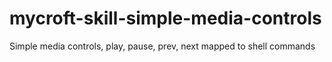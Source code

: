 # mycroft-skill-simple-media-controls
Simple media controls, play, pause, prev, next mapped to shell commands
